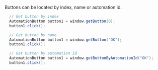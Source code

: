 Buttons can be located by index, name or automation id.

```java
  // Get button by index
  AutomationButton button1 = window.getButton(0);
  button1.click();
```

```java
  // Get button by name
  AutomationButton button1 = window.getButton("OK");
  button1.click();
```

```java
  // Get button by automation id
  AutomationButton button1 = window.getButtonByAutomationId("OK");
  button1.click();
```